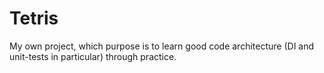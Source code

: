 # Tetris
My own project, which purpose is to learn good code architecture (DI and unit-tests in particular) through practice.
